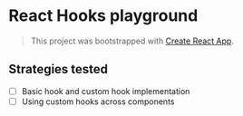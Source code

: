 # React Hooks playground

> This project was bootstrapped with [Create React App](https://github.com/facebook/create-react-app).

## Strategies tested

- [ ] Basic hook and custom hook implementation
- [ ] Using custom hooks across components